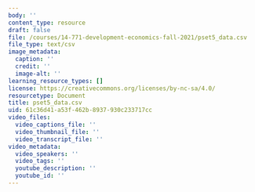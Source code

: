 ```yaml
---
body: ''
content_type: resource
draft: false
file: /courses/14-771-development-economics-fall-2021/pset5_data.csv
file_type: text/csv
image_metadata:
  caption: ''
  credit: ''
  image-alt: ''
learning_resource_types: []
license: https://creativecommons.org/licenses/by-nc-sa/4.0/
resourcetype: Document
title: pset5_data.csv
uid: 61c36d41-a53f-462b-8937-930c233717cc
video_files:
  video_captions_file: ''
  video_thumbnail_file: ''
  video_transcript_file: ''
video_metadata:
  video_speakers: ''
  video_tags: ''
  youtube_description: ''
  youtube_id: ''
---
```

